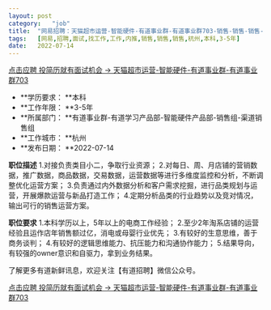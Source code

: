 ```yaml
---
layout:	post
category:	"job"
title:	"网易招聘：天猫超市运营-智能硬件-有道事业群-有道事业群703-销售-销售-销售-杭州本科3-5年"
tags:	[网易,招聘,面试,找工作,工作,内推,销售,销售,销售,杭州,本科,3-5年]
date:	2022-07-14
---
```


[点击应聘 投简历就有面试机会 -> 天猫超市运营-智能硬件-有道事业群-有道事业群703](http://mobile.bole.netease.com/bole/boleDetail?id=41552&employeeId=346f03c3cda5f04c&key=all)



- **学历要求： **本科
- **工作年限： **3-5年
- **所属部门： **有道事业群-有道学习产品部-智能硬件产品部-销售组-渠道销售组
- **工作城市： **杭州
- **发布日期： **2022-07-14



**职位描述**
1.对接负责类目小二，争取行业资源；
2.对每日、周、月店铺的营销数据，推广数据，商品数据，交易数据，运营数据等进行多维度监控和分析，不断调整优化运营方案；
3.负责通过内外数据分析和客户需求挖掘，进行品类规划与运营，开展爆款运营与新品打造工作；
4.定期分析品类的行业趋势以及竞对情况，输出可行的销售运营方案。



**职位要求**
1.本科学历以上，5年以上的电商工作经验；
2.至少2年淘系店铺的运营经验且运作店年销售额过亿，消电或母婴行业优先；
3.有较好的生意思维，善于商务谈判；
4.有较好的逻辑思维能力、抗压能力和沟通协作能力；
5.结果导向，有较强的owner意识和自驱力，拿到业务结果。

了解更多有道新鲜讯息，欢迎关注【有道招聘】微信公众号。



[点击应聘 投简历就有面试机会 -> 天猫超市运营-智能硬件-有道事业群-有道事业群703](http://mobile.bole.netease.com/bole/boleDetail?id=41552&employeeId=346f03c3cda5f04c&key=all)